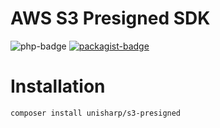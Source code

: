 AWS S3 Presigned SDK
==========
![php-badge](https://img.shields.io/badge/php-%3E%3D%205.6-8892BF.svg)
[![packagist-badge](https://img.shields.io/packagist/v/unisharp/s3-presigned.svg)](https://packagist.org/packages/unisharp/s3-presigned)

Installation
===

```
composer install unisharp/s3-presigned
```
